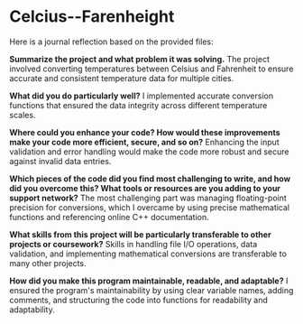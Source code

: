 # Celcius--Farenheight
Here is a journal reflection based on the provided files:

**Summarize the project and what problem it was solving.**
The project involved converting temperatures between Celsius and Fahrenheit to ensure accurate and consistent temperature data for multiple cities.

**What did you do particularly well?**
I implemented accurate conversion functions that ensured the data integrity across different temperature scales.

**Where could you enhance your code? How would these improvements make your code more efficient, secure, and so on?**
Enhancing the input validation and error handling would make the code more robust and secure against invalid data entries.

**Which pieces of the code did you find most challenging to write, and how did you overcome this? What tools or resources are you adding to your support network?**
The most challenging part was managing floating-point precision for conversions, which I overcame by using precise mathematical functions and referencing online C++ documentation.

**What skills from this project will be particularly transferable to other projects or coursework?**
Skills in handling file I/O operations, data validation, and implementing mathematical conversions are transferable to many other projects.

**How did you make this program maintainable, readable, and adaptable?**
I ensured the program's maintainability by using clear variable names, adding comments, and structuring the code into functions for readability and adaptability.

